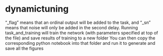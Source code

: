 # dynamictuning

“_flag” means that an ordinal output will be added to the task, and “_sn” means that noise will only be added in the second delay. 
Running task_and_training will train the network (with parameters specified at top of the file) and save results of training to a new folder
You can then copy the corresponding python notebook into that folder and run it to generate and save all the figures

